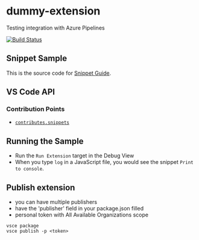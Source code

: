 # dummy-extension
Testing integration with Azure Pipelines 

[![Build Status](https://dev.azure.com/aws-scripting-guy/dummy-extension/_apis/build/status/Build%20Pipeline?branchName=master)](https://dev.azure.com/aws-scripting-guy/dummy-extension/_build/latest?definitionId=2?branchName=master)

## Snippet Sample

This is the source code for [Snippet Guide](https://vscode-ext-docs.azurewebsites.net/api/language-extensions/snippet-guide).

## VS Code API

### Contribution Points

- [`contributes.snippets`](https://vscode-ext-docs.azurewebsites.net/api/references/contribution-points#contributes.snippets)

## Running the Sample

- Run the `Run Extension` target in the Debug View
- When you type `log` in a JavaScript file, you would see the snippet `Print to console`.

## Publish extension 

- you can have multiple publishers
- have the 'publisher' field in your package.json filled 
- personal token with All Available Organizations scope 

```
vsce package
vsce publish -p <token> 
```
